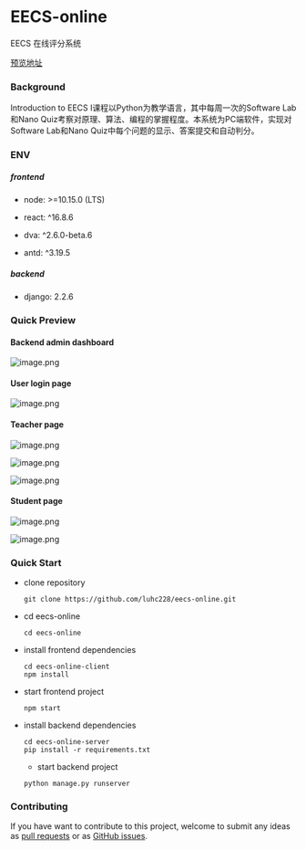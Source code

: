 # EECS-online

EECS 在线评分系统

[预览地址](http://47.97.215.154:3000/ )

### Background

Introduction to EECS I课程以Python为教学语言，其中每周一次的Software Lab和Nano Quiz考察对原理、算法、编程的掌握程度。本系统为PC端软件，实现对Software Lab和Nano Quiz中每个问题的显示、答案提交和自动判分。

### ENV

##### frontend

- node: >=10.15.0 (LTS)

- react: ^16.8.6
- dva: ^2.6.0-beta.6
- antd: ^3.19.5

##### backend

- django: 2.2.6

### Quick Preview

#### Backend admin dashboard

![image.png](https://i.loli.net/2020/01/12/VtjpKxmPQgUkuz1.png)

#### User login page

![image.png](https://i.loli.net/2020/01/12/reUwKaWvi7l9SuV.png)

#### Teacher page

![image.png](https://i.loli.net/2020/01/12/T3JXLp5mtvPjoSr.png)

![image.png](https://i.loli.net/2020/01/12/4efiWms9GTFQ7L8.png)

![image.png](https://i.loli.net/2020/01/12/TGOEPQN9nL2Rqrc.png)

#### Student page

![image.png](https://i.loli.net/2020/01/12/DNG5jRLdZgeVO1t.png)



![image.png](https://i.loli.net/2020/01/12/pt7RQe2l358NqwU.png)

### Quick Start

- clone repository 

  ```shell
  git clone https://github.com/luhc228/eecs-online.git
  ```

- cd eecs-online

  ```shell
  cd eecs-online
  ```

- install frontend dependencies

  ```shell
  cd eecs-online-client
  npm install
  ```

- start frontend project

  ```shell
  npm start
  ```

- install backend dependencies

  ```shell
  cd eecs-online-server
  pip install -r requirements.txt
  ```
  
  - start backend project
  
  ```shell
  python manage.py runserver
  ```

### Contributing

If you have want to contribute to this project, welcome to submit any ideas as [pull requests](https://github.com/luhc228/eecs-online/pulls) or as [GitHub issues](https://github.com/luhc228/eecs-online/issues).
